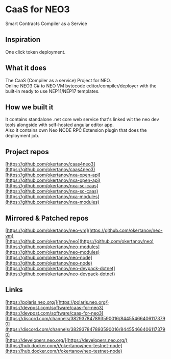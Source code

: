 CaaS for NEO3
=============
Smart Contracts Compiler as a Service

## Inspiration
One click token deployment.

## What it does
The CaaS (Compiler as a service) Project for NEO.  
Online NEO3 C# to NEO VM bytecode editor/compiler/deployer with the built-in ready to use NEP11/NEP17 templates.

## How we built it
It contains standalone .net core web service that's linked wit the neo dev tools alongside with self-hosted angular editor app.  
Also it contains own Neo NODE RPC Extension plugin that does the deployment job.

## Project repos
[https://github.com/okertanov/caas4neo3](https://github.com/okertanov/caas4neo3)  
[https://github.com/okertanov/nxa-open-api](https://github.com/okertanov/nxa-open-api)  
[https://github.com/okertanov/nxa-sc-caas](https://github.com/okertanov/nxa-sc-caas)  
[https://github.com/okertanov/nxa-modules](https://github.com/okertanov/nxa-modules)  

## Mirrored & Patched repos
[https://github.com/okertanov/neo-vm](https://github.com/okertanov/neo-vm)  
[https://github.com/okertanov/neo](https://github.com/okertanov/neo)  
[https://github.com/okertanov/neo-modules](https://github.com/okertanov/neo-modules)  
[https://github.com/okertanov/neo-node](https://github.com/okertanov/neo-node)  
[https://github.com/okertanov/neo-devpack-dotnet](https://github.com/okertanov/neo-devpack-dotnet)  

## Links
[https://polaris.neo.org/](https://polaris.neo.org/)  
[https://devpost.com/software/caas-for-neo3](https://devpost.com/software/caas-for-neo3)  
[https://discord.com/channels/382937847893590016/844554664061173790](https://discord.com/channels/382937847893590016/844554664061173790)  
[https://developers.neo.org/](https://developers.neo.org/)  
[https://hub.docker.com/r/okertanov/neo-testnet-node](https://hub.docker.com/r/okertanov/neo-testnet-node)  

